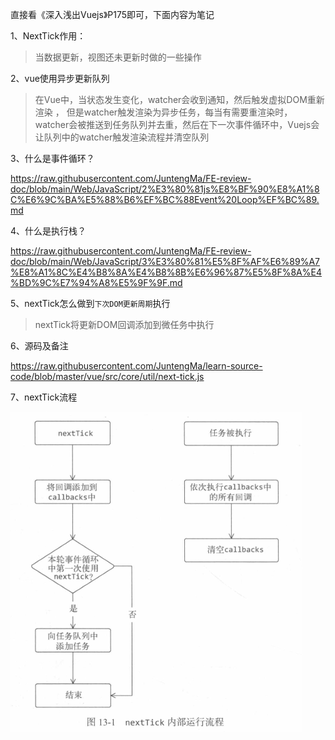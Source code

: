 直接看《深入浅出Vuejs》P175即可，下面内容为笔记

1、NextTick作用：

> 当数据更新，视图还未更新时做的一些操作

2、vue使用异步更新队列

> 在Vue中，当状态发生变化，watcher会收到通知，然后触发虚拟DOM重新渲染 ， 但是watcher触发渲染为异步任务，每当有需要重渲染时，watcher会被推送到任务队列并去重，然后在下一次事件循环中，Vuejs会让队列中的watcher触发渲染流程并清空队列

3、什么是事件循环？

https://raw.githubusercontent.com/JuntengMa/FE-review-doc/blob/main/Web/JavaScript/2%E3%80%81js%E8%BF%90%E8%A1%8C%E6%9C%BA%E5%88%B6%EF%BC%88Event%20Loop%EF%BC%89.md

4、什么是执行栈？

https://raw.githubusercontent.com/JuntengMa/FE-review-doc/blob/main/Web/JavaScript/3%E3%80%81%E5%8F%AF%E6%89%A7%E8%A1%8C%E4%B8%8A%E4%B8%8B%E6%96%87%E5%8F%8A%E4%BD%9C%E7%94%A8%E5%9F%9F.md

5、nextTick怎么做到`下次DOM更新周期`执行

> nextTick将更新DOM回调添加到微任务中执行

6、源码及备注

https://raw.githubusercontent.com/JuntengMa/learn-source-code/blob/master/vue/src/core/util/next-tick.js

7、nextTick流程

<img src="https://raw.githubusercontent.com/JuntengMa/image/master/image-20220214212138773.png" alt="image-20220214212138773" style="zoom:50%;" />